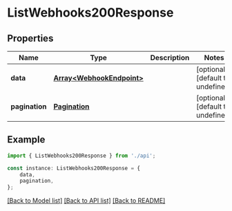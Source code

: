 # ListWebhooks200Response


## Properties

Name | Type | Description | Notes
------------ | ------------- | ------------- | -------------
**data** | [**Array&lt;WebhookEndpoint&gt;**](WebhookEndpoint.md) |  | [optional] [default to undefined]
**pagination** | [**Pagination**](Pagination.md) |  | [optional] [default to undefined]

## Example

```typescript
import { ListWebhooks200Response } from './api';

const instance: ListWebhooks200Response = {
    data,
    pagination,
};
```

[[Back to Model list]](../README.md#documentation-for-models) [[Back to API list]](../README.md#documentation-for-api-endpoints) [[Back to README]](../README.md)
